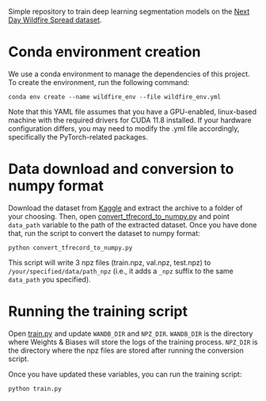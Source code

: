 Simple repository to train deep learning segmentation models on the [Next Day Wildfire Spread dataset](https://www.kaggle.com/datasets/fantineh/next-day-wildfire-spread).


# Conda environment creation
We use a conda environment to manage the dependencies of this project. To create the environment, run the following command:
```
conda env create --name wildfire_env --file wildfire_env.yml
```
Note that this YAML file assumes that you have a GPU-enabled, linux-based machine with the required drivers for CUDA 11.8 installed. If your hardware configuration differs, you may need to modify the .yml file accordingly, specifically the PyTorch-related packages.

# Data download and conversion to numpy format
Download the dataset from [Kaggle](https://www.kaggle.com/datasets/fantineh/next-day-wildfire-spread) and extract the archive to a folder of your choosing.
Then, open [convert_tfrecord_to_numpy.py](convert_tfrecord_to_numpy.py#L74) and point `data_path` variable to the path of the extracted dataset.
Once you have done that, run the script to convert the dataset to numpy format:
```
python convert_tfrecord_to_numpy.py
```
This script will write 3 npz files (train.npz, val.npz, test.npz) to `/your/specified/data/path_npz` (i.e., it adds a `_npz` suffix to the same `data_path` you specified).

# Running the training script
Open [train.py](train.py#L16) and update `WANDB_DIR` and `NPZ_DIR`. `WANDB_DIR` is the directory where Weights & Biases will store the logs of the training process. `NPZ_DIR` is the directory where the npz files are stored after running the conversion script.

Once you have updated these variables, you can run the training script:
```
python train.py
```